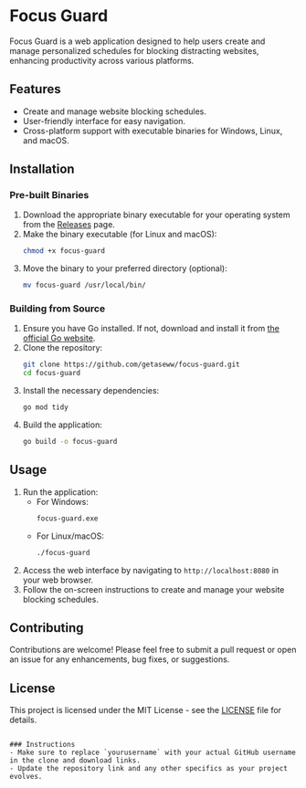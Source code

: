 # Focus Guard

Focus Guard is a web application designed to help users create and manage personalized schedules for blocking distracting websites, enhancing productivity across various platforms.

## Features
- Create and manage website blocking schedules.
- User-friendly interface for easy navigation.
- Cross-platform support with executable binaries for Windows, Linux, and macOS.

## Installation

### Pre-built Binaries
1. Download the appropriate binary executable for your operating system from the [Releases](https://github.com/getaseww/focus-guard/releases) page.
2. Make the binary executable (for Linux and macOS):
   ```bash
   chmod +x focus-guard
   ```
3. Move the binary to your preferred directory (optional):
   ```bash
   mv focus-guard /usr/local/bin/
   ```

### Building from Source
1. Ensure you have Go installed. If not, download and install it from [the official Go website](https://golang.org/dl/).
2. Clone the repository:
   ```bash
   git clone https://github.com/getaseww/focus-guard.git
   cd focus-guard
   ```
3. Install the necessary dependencies:
   ```bash
   go mod tidy
   ```
4. Build the application:
   ```bash
   go build -o focus-guard
   ```

## Usage
1. Run the application:
   - For Windows:
     ```bash
     focus-guard.exe
     ```
   - For Linux/macOS:
     ```bash
     ./focus-guard
     ```
2. Access the web interface by navigating to `http://localhost:8080` in your web browser.
3. Follow the on-screen instructions to create and manage your website blocking schedules.

## Contributing
Contributions are welcome! Please feel free to submit a pull request or open an issue for any enhancements, bug fixes, or suggestions.

## License
This project is licensed under the MIT License - see the [LICENSE](LICENSE) file for details.
```

### Instructions
- Make sure to replace `yourusername` with your actual GitHub username in the clone and download links.
- Update the repository link and any other specifics as your project evolves.
